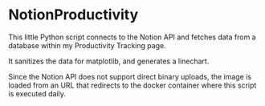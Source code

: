 # NotionProductivity
This little Python script connects to the Notion API and fetches data from a database within my Productivity Tracking page.

It sanitizes the data for matplotlib, and generates a linechart.

Since the Notion API does not support direct binary uploads, the image is loaded from an URL that redirects to the docker container where this script is executed daily.
